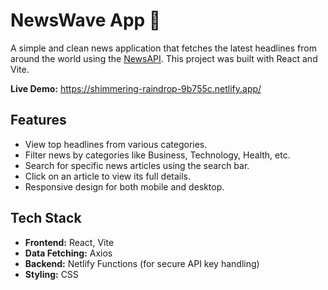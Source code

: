 # NewsWave App 🌊

A simple and clean news application that fetches the latest headlines from around the world using the [NewsAPI](https://newsapi.org/). This project was built with React and Vite.

**Live Demo:** https://shimmering-raindrop-9b755c.netlify.app/ 

## Features
- View top headlines from various categories.
- Filter news by categories like Business, Technology, Health, etc.
- Search for specific news articles using the search bar.
- Click on an article to view its full details.
- Responsive design for both mobile and desktop.

## Tech Stack
- **Frontend:** React, Vite
- **Data Fetching:** Axios
- **Backend:** Netlify Functions (for secure API key handling)
- **Styling:** CSS

